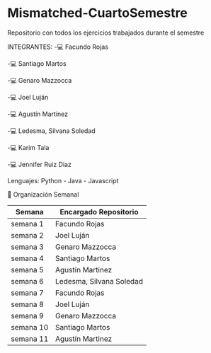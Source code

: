 # Mismatched-CuartoSemestre
Repositorio con todos los ejercicios trabajados durante el semestre

INTEGRANTES:
-💻 Facundo Rojas

-💻 Santiago Martos

-💻 Genaro Mazzocca

-💻 Joel Luján

-💻 Agustín Martinez

-💻 Ledesma, Silvana Soledad

-💻 Karim Tala

-💻 Jennifer Ruiz Diaz 

Lenguajes:
Python - Java	- Javascript

📆 Organización Semanal                                                                                                                                     

| Semana | Encargado Repositorio |
| --- | --- |
| semana 1	| Facundo Rojas |
| semana 2 |	Joel Luján |
| semana 3 |	Genaro Mazzocca |
| semana 4 |	Santiago Martos |
| semana 5 |	Agustín Martinez |
| semana 6 |	Ledesma, Silvana Soledad |
| semana 7 |	Facundo Rojas |
| semana 8 |	Joel Luján |
| semana 9 |	Genaro Mazzocca |
| semana 10 |	Santiago Martos |
| semana 11 |	Agustín Martinez |
